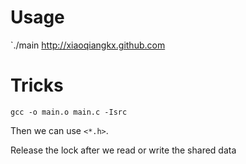 Usage
=====================

`./main http://xiaoqiangkx.github.com

Tricks
=====================

`gcc -o main.o main.c -Isrc`

Then we can use ```<*.h>```.

Release the lock after we read or write the shared data
